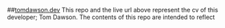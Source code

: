 ##[tomdawson.dev](https://tomdawson.dev)
This repo and the live url above represent the cv of this developer; Tom Dawson.
The contents of this repo are intended to reflect 